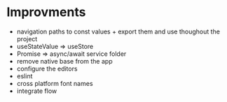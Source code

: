 # Improvments

- navigation paths to const values + export them and use thoughout the project
- useStateValue => useStore
- Promise => async/await service folder
- remove native base from the app
- configure the editors
- eslint
- cross platform font names
- integrate flow
